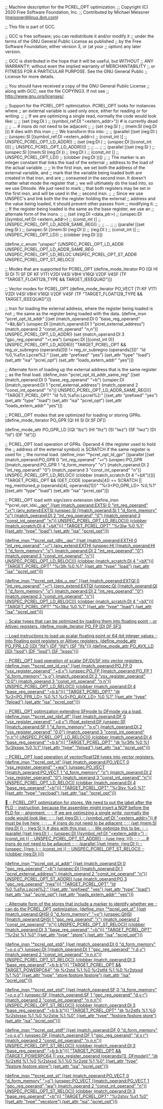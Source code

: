 ;; Machine description for the PCREL_OPT optimization.
;; Copyright (C) 2020 Free Software Foundation, Inc.
;; Contributed by Michael Meissner (meissner@linux.ibm.com)

;; This file is part of GCC.

;; GCC is free software; you can redistribute it and/or modify it
;; under the terms of the GNU General Public License as published
;; by the Free Software Foundation; either version 3, or (at your
;; option) any later version.

;; GCC is distributed in the hope that it will be useful, but WITHOUT
;; ANY WARRANTY; without even the implied warranty of MERCHANTABILITY
;; or FITNESS FOR A PARTICULAR PURPOSE.  See the GNU General Public
;; License for more details.

;; You should have received a copy of the GNU General Public License
;; along with GCC; see the file COPYING3.  If not see
;; <http://www.gnu.org/licenses/>.

;; Support for the PCREL_OPT optimization.  PCREL_OPT looks for instances where
;; an external variable is used only once, either for reading or for writing.
;;
;; If we are optimizing a single read, normally the code would look like:
;;
;;	(set (reg:DI <ptr>)
;;	     (symbol_ref:DI "<extern_addr>"))	# <data> is currently dead
;;
;;		...	# insns do not need to be adjacent
;;
;;	(set (reg:SI <data>)
;;	     (mem:SI (reg:DI <xxx>)))		# <ptr> dies with this insn
;;
;; We transform this into:
;;
;;	(parallel [(set (reg:DI <ptr>)
;;	                (unspec:SI [(symbol_ref:DI <extern_addr>)
;;	                            (const_int <marker>)]
;;	                           UNSPEC_PCREL_OPT_LD_ADDR))
;;	           (set (reg:DI <data>)
;;	                (unspec:DI [(const_int 0)]
;;	                           UNSPEC_PCREL_OPT_LD_ADDR))])
;;
;;	...
;;
;;	(parallel [(set (reg:SI <data>)
;;	           (unspec:SI [(mem:SI (reg:DI <ptr>))
;;	                       (reg:DI <data>)
;;	                       (const_int <marker>)]
;;	                      UNSPEC_PCREL_OPT_LD))
;;	           (clobber (reg:DI <ptr>))])
;;
;; The marker is an integer constant that links the load of the external
;; address to the load of the actual variable.
;;
;; In the first insn, we set both the address of the external variable, and
;; mark that the variable being loaded both are created in that insn, and are
;; consumed in the second insn.  It doesn't matter what mode the register that
;; we will ultimately do the load into, so we use DImode.  We just need to mark
;; that both registers may be set in the first insn, and will be used in the
;; second insn.
;;
;; Since we use UNSPEC's and link both the the register holding the external
;; address and the value being loaded, it should prevent other passes from
;; modifying it.
;;
;; If the register being loaded is the same as the base register, we use an
;; alternate form of the insns.
;;
;;	(set (reg:DI <data_ptr>)
;;	     (unspec:DI [(symbol_ref:DI <extern_addr>)
;;	                 (const_int <marker>)]
;;	                UNSPEC_PCREL_OPT_LD_ADDR_SAME_REG))
;;
;;	...
;;
;;	(parallel [(set (reg:SI <data>)
;;	           (unspec:SI [(mem:SI (reg:DI <ptr>))
;;	                       (reg:DI <data>)
;;	                       (const_int <marker>)]
;;	                      UNSPEC_PCREL_OPT_LD))
;;	           (clobber (reg:DI <ptr>))])

(define_c_enum "unspec"
  [UNSPEC_PCREL_OPT_LD_ADDR
   UNSPEC_PCREL_OPT_LD_ADDR_SAME_REG
   UNSPEC_PCREL_OPT_LD_RELOC
   UNSPEC_PCREL_OPT_ST_ADDR
   UNSPEC_PCREL_OPT_ST_RELOC])

;; Modes that are supported for PCREL_OPT
(define_mode_iterator PO [QI HI SI DI TI SF DF KF
			  V1TI V2DI V4SI V8HI V16QI V2DF V4SF
			  (TF "TARGET_FLOAT128_TYPE && TARGET_IEEEQUAD")])

;; Vector modes for PCREL_OPT
(define_mode_iterator PO_VECT [TI KF V1TI V2DI V4SI V8HI V16QI V2DF V4SF
			       (TF "TARGET_FLOAT128_TYPE && TARGET_IEEEQUAD")])

;; Insn for loading the external address, where the register being loaded is not
;; the same as the register being loaded with the data.
(define_insn "pcrel_opt_ld_addr"
  [(set (match_operand:DI 0 "base_reg_operand" "=&b,&b")
	(unspec:DI [(match_operand:DI 1 "pcrel_external_address")
		    (match_operand 2 "const_int_operand" "n,n")]
		   UNSPEC_PCREL_OPT_LD_ADDR))
   (set (match_operand:DI 3 "gpc_reg_operand" "=r,wa")
	(unspec:DI [(const_int 0)]
		   UNSPEC_PCREL_OPT_LD_ADDR))]
  "TARGET_PCREL_OPT
   && reg_or_subregno (operands[0]) != reg_or_subregno (operands[3])"
  "ld %0,%a1\n.Lpcrel%2:"
  [(set_attr "prefixed" "yes")
   (set_attr "type" "load")
   (set_attr "isa" "pcrel_opt")
   (set_attr "loads_extern_addr" "yes")])

;; Alternate form of loading up the external address that is the same register
;; as the final load.
(define_insn "pcrel_opt_ld_addr_same_reg"
  [(set (match_operand:DI 0 "base_reg_operand" "=b")
	(unspec:DI [(match_operand:DI 1 "pcrel_external_address")
		    (match_operand 2 "const_int_operand" "n")]
		   UNSPEC_PCREL_OPT_LD_ADDR_SAME_REG))]
  "TARGET_PCREL_OPT"
  "ld %0,%a1\n.Lpcrel%2:"
  [(set_attr "prefixed" "yes")
   (set_attr "type" "load")
   (set_attr "isa" "pcrel_opt")
   (set_attr "loads_extern_addr" "yes")])

;; PCREL_OPT modes that are optimized for loading or storing GPRs.
(define_mode_iterator PO_GPR [QI HI SI DI SF DF])

(define_mode_attr PO_GPR_LD [(QI "lbz")
			     (HI "lhz")
			     (SI "lwz")
			     (SF "lwz")
			     (DI "ld")
			     (DF "ld")])

;; PCREL_OPT load operation of GPRs.  Operand 4 (the register used to hold the
;; address of the external symbol) is SCRATCH if the same register is used for
;; the normal load.
(define_insn "*pcrel_opt_ld<mode>_gpr"
  [(parallel [(set (match_operand:PO_GPR 0 "int_reg_operand" "+r")
		   (unspec:PO_GPR [(match_operand:PO_GPR 1 "d_form_memory" "o")
				   (match_operand:DI 2 "int_reg_operand" "0")
				   (match_operand 3 "const_int_operand" "n")]
				  UNSPEC_PCREL_OPT_LD_RELOC))
	      (clobber (match_scratch:DI 4 "=bX"))])]
  "TARGET_PCREL_OPT
   && (GET_CODE (operands[4]) == SCRATCH
       || reg_mentioned_p (operands[4], operands[1]))"
  "%r3<PO_GPR_LD> %0,%1"
  [(set_attr "type" "load")
   (set_attr "isa" "pcrel_opt")])

;; PCREL_OPT load with sign/zero extension
(define_insn "*pcrel_opt_ldsi_<u><mode>_gpr"
  [(set (match_operand:EXTSI 0 "int_reg_operand" "+r")
	(any_extend:EXTSI
	 (unspec:SI [(match_operand:SI 1 "d_form_memory" "o")
		     (match_operand:DI 2 "int_reg_operand" "0")
		     (match_operand 3 "const_int_operand" "n")]
		     UNSPEC_PCREL_OPT_LD_RELOC)))
   (clobber (match_scratch:DI 4 "=bX"))]
  "TARGET_PCREL_OPT"
  "%r3lw<az> %0,%1"
  [(set_attr "type" "load")
   (set_attr "isa" "pcrel_opt")])

(define_insn "*pcrel_opt_ldhi_<u><mode>_gpr"
  [(set (match_operand:EXTHI 0 "int_reg_operand" "+r")
	(any_extend:EXTHI
	 (unspec:HI [(match_operand:HI 1 "d_form_memory" "o")
		     (match_operand:DI 2 "int_reg_operand" "0")
		     (match_operand 3 "const_int_operand" "n")]
		     UNSPEC_PCREL_OPT_LD_RELOC)))
   (clobber (match_scratch:DI 4 "=bX"))]
  "TARGET_PCREL_OPT"
  "%r3lh<az> %0,%1"
  [(set_attr "type" "load")
   (set_attr "isa" "pcrel_opt")])

(define_insn "*pcrel_opt_ldqi_u<mode>_gpr"
  [(set (match_operand:EXTQI 0 "int_reg_operand" "+r")
	(zero_extend:EXTQI
	 (unspec:QI [(match_operand:QI 1 "d_form_memory" "o")
		     (match_operand:DI 2 "int_reg_operand" "0")
		     (match_operand 3 "const_int_operand" "n")]
		     UNSPEC_PCREL_OPT_LD_RELOC)))
   (clobber (match_scratch:DI 4 "=bX"))]
  "TARGET_PCREL_OPT"
  "%r3lbz %0,%1"
  [(set_attr "type" "load")
   (set_attr "isa" "pcrel_opt")])

;; Scalar types that can be optimized by loading them into floating point
;; or Altivec registers.
(define_mode_iterator PO_FP [DI DF SF])

;; Load instructions to load up scalar floating point or 64-bit integer values
;; into floating point registers or Altivec registers.
(define_mode_attr PO_FPR_LD [(DI "lfd")  (DF "lfd")  (SF "lfs")])
(define_mode_attr PO_AVX_LD [(DI "lxsd") (DF "lxsd") (SF "lxssp")])

;; PCREL_OPT load operation of scalar DF/DI/SF into vector registers.
(define_insn "*pcrel_opt_ld<mode>_vsx"
  [(set (match_operand:PO_FP 0 "vsx_register_operand" "+d,v")
	(unspec:PO_FP [(match_operand:PO_FP 1 "d_form_memory" "o,o")
		       (match_operand:DI 2 "vsx_register_operand" "0,0")
		       (match_operand 3 "const_int_operand" "n,n")]
		       UNSPEC_PCREL_OPT_LD_RELOC))
   (clobber (match_operand:DI 4 "base_reg_operand" "=b,b"))]
  "TARGET_PCREL_OPT"
  "@
   %r3<PO_FPR_LD> %0,%1
   %r3<PO_AVX_LD> %0,%1"
  [(set_attr "type" "fpload")
   (set_attr "isa" "pcrel_opt")])

;; PCREL_OPT optimization extending SFmode to DFmode via a load.
(define_insn "*pcrel_opt_ldsf_df"
  [(set (match_operand:DF 0 "vsx_register_operand" "+d,v")
	(float_extend:DF
	 (unspec:SF [(match_operand:SF 1 "d_form_memory" "o,o")
		     (match_operand:DI 2 "vsx_register_operand" "0,0")
		     (match_operand 3 "const_int_operand" "n,n")]
		    UNSPEC_PCREL_OPT_LD_RELOC)))
   (clobber (match_operand:DI 4 "base_reg_operand" "=b,b"))]
  "TARGET_PCREL_OPT"
  "@
   %r3lfs %0,%1
   %r3lxssp %0,%1"
  [(set_attr "type" "fpload")
   (set_attr "isa" "pcrel_opt")])

;; PCREL_OPT load operation of vector/float128 types into vector registers.
(define_insn "*pcrel_opt_ld<mode>"
  [(set (match_operand:PO_VECT 0 "vsx_register_operand" "+wa")
	(unspec:PO_VECT [(match_operand:PO_VECT 1 "d_form_memory" "o")
			 (match_operand:DI 2 "vsx_register_operand" "0")
			 (match_operand 3 "const_int_operand" "n")]
			UNSPEC_PCREL_OPT_LD_RELOC))
   (clobber (match_operand:DI 4 "base_reg_operand" "=b"))]
  "TARGET_PCREL_OPT"
  "%r3lxv %x0,%1"
  [(set_attr "type" "vecload")
   (set_attr "isa" "pcrel_opt")])


;; PCREL_OPT optimization for stores.  We need to put the label after the PLD
;; instruction, because the assembler might insert a NOP before the PLD for
;; alignment.
;;
;; If we are optimizing a single write, normally the code would look like:
;;
;;	(set (reg:DI <ptr>)
;;	     (symbol_ref:DI "<extern_addr>"))	# <data> must be live here
;;
;;	    ...              # insns do not need to be adjacent
;;
;;	(set (mem:SI (reg:DI <xxx>))
;;	     (reg:SI <data>))			# <ptr> dies with this insn
;;
;; We optimize this to be:
;;
;;	(parallel [(set (reg:DI <ptr>)
;;	                (unspec:DI [(symbol_ref:DI "<extern_addr>")
;;	                            (const_int <marker>)]
;;	                           UNSPEC_PCREL_OPT_ST_ADDR))
;;	           (use (reg:<MODE> <data>))])
;;
;;	    ...              # insns do not need to be adjacent
;;
;;	(parallel [(set (mem:<MODE> (reg:DI <ptr>))
;;	                (unspec:<MODE> [(reg:<MODE> <data>)
;;	                                (const_int <marker>)]
;;	                               UNSPEC_PCREL_OPT_ST_RELOC))
;;	           (clobber (reg:DI <ptr>))])

(define_insn "*pcrel_opt_st_addr<mode>"
  [(set (match_operand:DI 0 "gpc_reg_operand" "=b")
	(unspec:DI [(match_operand:DI 1 "pcrel_external_address")
		    (match_operand 2 "const_int_operand" "n")]
		UNSPEC_PCREL_OPT_ST_ADDR))
   (use (match_operand:PO 3 "gpc_reg_operand" "rwa"))]
  "TARGET_PCREL_OPT"
  "ld %0,%a1\n.Lpcrel%2:"
  [(set_attr "prefixed" "yes")
   (set_attr "type" "load")
   (set_attr "isa" "pcrel_opt")
   (set_attr "loads_extern_addr" "yes")])

;; Alternate form of the stores that include a marker to identify whether we
;; can do the PCREL_OPT optimization.
(define_insn "*pcrel_opt_st<mode>"
  [(set (match_operand:QHSI 0 "d_form_memory" "=o")
	(unspec:QHSI [(match_operand:QHSI 1 "gpc_reg_operand" "r")
		      (match_operand 2 "const_int_operand" "n")]
		     UNSPEC_PCREL_OPT_ST_RELOC))
   (clobber (match_operand:DI 3 "base_reg_operand" "=b"))]
  "TARGET_PCREL_OPT"
  "%r2st<wd> %1,%0"
  [(set_attr "type" "store")
   (set_attr "isa" "pcrel_opt")])

(define_insn "*pcrel_opt_stdi"
  [(set (match_operand:DI 0 "d_form_memory" "=o,o,o")
	(unspec:DI [(match_operand:DI 1 "gpc_reg_operand" "r,d,v")
		    (match_operand 2 "const_int_operand" "n,n,n")]
		   UNSPEC_PCREL_OPT_ST_RELOC))
   (clobber (match_operand:DI 3 "base_reg_operand" "=b,b,b"))]
  "TARGET_PCREL_OPT && TARGET_POWERPC64"
  "@
   %r2std %1,%0
   %r2stfd %1,%0
   %r2stxsd %1,%0"
  [(set_attr "type" "store,fpstore,fpstore")
   (set_attr "isa" "pcrel_opt")])

(define_insn "*pcrel_opt_stsf"
  [(set (match_operand:SF 0 "d_form_memory" "=o,o,o")
	(unspec:SF [(match_operand:SF 1 "gpc_reg_operand" "d,v,r")
		    (match_operand 2 "const_int_operand" "n,n,n")]
		   UNSPEC_PCREL_OPT_ST_RELOC))
   (clobber (match_operand:DI 3 "base_reg_operand" "=b,b,b"))]
  "TARGET_PCREL_OPT"
  "@
   %r2stfs %1,%0
   %r2stxssp %1,%0
   %r2stw %1,%0"
  [(set_attr "type" "fpstore,fpstore,store")
   (set_attr "isa" "pcrel_opt")])

(define_insn "*pcrel_opt_stdf"
  [(set (match_operand:DF 0 "d_form_memory" "=o,o,o")
	(unspec:DF [(match_operand:DF 1 "gpc_reg_operand" "d,v,r")
		    (match_operand 2 "const_int_operand" "n,n,n")]
		   UNSPEC_PCREL_OPT_ST_RELOC))
   (clobber (match_operand:DI 3 "base_reg_operand" "=b,b,b"))]
  "TARGET_PCREL_OPT
   && (TARGET_POWERPC64 || vsx_register_operand (operands[1], DFmode))"
  "@
   %r2stfd %1,%0
   %r2stxsd %1,%0
   %r2std %1,%0"
  [(set_attr "type" "fpstore,fpstore,store")
   (set_attr "isa" "pcrel_opt")])

(define_insn "*pcrel_opt_st<mode>"
  [(set (match_operand:PO_VECT 0 "d_form_memory" "=o")
	(unspec:PO_VECT [(match_operand:PO_VECT 1 "gpc_reg_operand" "wa")
		     (match_operand 2 "const_int_operand" "n")]
		    UNSPEC_PCREL_OPT_ST_RELOC))
   (clobber (match_operand:DI 3 "base_reg_operand" "=b"))]
  "TARGET_PCREL_OPT"
  "%r2stxv %x1,%0"
  [(set_attr "type" "vecstore")
   (set_attr "isa" "pcrel_opt")])
